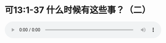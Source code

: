 # 可13:1-37 什么时候有这些事？（二）

<audio style="width: 100%;" preload="false" controls controlslist="nodownload"><source src="//cdn.simai.ml/audio/mp3/old/27567.mp3" type="audio/mpeg">Your browser does not support the audio element.</audio>


